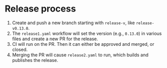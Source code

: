 # Release process

1. Create and push a new branch starting with `release-v`, like `release-v0.13.0`.
1. The `release1.yaml` workflow will set the version (e.g., `0.13.0`) in various files and create a new PR for the release.
1. CI will run on the PR. Then it can either be approved and merged, or closed.
1. Merging the PR will cause `release2.yaml` to run, which builds and publishes the release.

